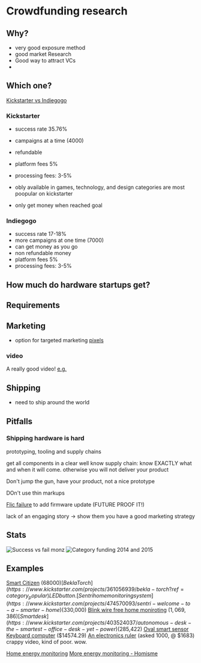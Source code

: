 # Crowdfunding research

## Why?
- very good exposure method
- good market Research
- Good way to attract VCs
-
## Which one?
[Kickstarter vs Indiegogo](https://thecrowdfundingformula.com/2015/11/13/kickstarter-vs-indiegogo-2/)
### Kickstarter
- success rate 35.76%
- campaigns at a time (4000)
- refundable
- platform fees 5%
- processing fees: 3-5%
- obly available in
games, technology, and design categories are most poopular on kickstarter

- only get money when reached goal
### Indiegogo
- success rate 17-18%
- more campaigns at one time (7000)
- can get money as you go
- non refundable money
- platform fees 5%
- processing fees: 3-5%


## How much do hardware startups get?


## Requirements

## Marketing
- option for targeted marketing [pixels](https://www.facebook.com/business/a/online-sales/custom-audiences-website#u_0_2)

### video
A really good video!
[e.g.](https://www.kickstarter.com/projects/802007522/up-core-the-smallest-quadcore-x86-single-board-com?ref=category_popular)
## Shipping
- need to ship around the world


## Pitfalls

### Shipping hardware is hard
prototyping, tooling and supply chains

get all components in a clear well know supply chain:
know EXACTLY what and when it will come.
otherwise you will not deliver your product

Don't jump the gun, have your product, not a nice prototype

DOn't use thin markups

[Flic failure](https://community.flic.io/topic/16/the-first-batch-a-lesson-learnt-about-hardware-and-early-assumptions) to add firmware update (FUTURE PROOF IT!)

lack of an engaging story -> show them you have a good marketing strategy


## Stats
![Success vs fail monz](http://icopartners.com/newblog/wp-content/uploads/2016/02/4-kickstarter_2015_total_projects_successratio.png)
![Category funding 2014 and 2015](http://icopartners.com/newblog/wp-content/uploads/2016/02/11-kickstarter_2014-2015_moneyraised_percategory.png)

## Examples
[Smart Citizen](https://www.kickstarter.com/projects/acrobotic/the-smart-citizen-kit-crowdsourced-environmental-m) ($68000)
[Bekla Torch](https://www.kickstarter.com/projects/361056939/bekla-torch?ref=category_popular) LED button.
[Sentri home monitoring system](https://www.kickstarter.com/projects/474570093/sentri-welcome-to-a-smarter-home) ($330,000)
[Blink wire free home moniroting](https://www.kickstarter.com/projects/505428730/blink-wire-free-hd-home-monitoring-and-alert-syste) ($1,069,386)
[Smart desk](https://www.kickstarter.com/projects/403524037/autonomous-desk-the-smartest-office-desk-yet-power) ($285,422)
[Oval smart sensor](https://www.indiegogo.com/products/oval-smart-sensor-system-for-your-home-or-office)
[Keyboard computer](https://www.kickstarter.com/projects/1100710316/keyboard-mini-pc-k2-a-computer-works-with-any-moni?ref=category_popular) ($14574.29)
[An electronics ruler](https://www.kickstarter.com/projects/349880250/zero-rule) (asked 1000, @ $1683)
crappy video, kind of poor. wow.

[Home energy monitoring](https://sense.com/#)
[More energy monitoring - Homisme](https://www.indiegogo.com/projects/ecoisme-intelligent-energy-monitoring-system#/)
